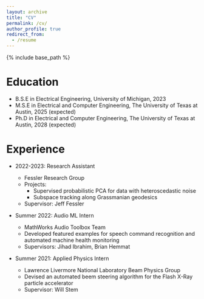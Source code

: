 ```yaml
---
layout: archive
title: "CV"
permalink: /cv/
author_profile: true
redirect_from:
  - /resume
---
```


{% include base_path %}

Education
======
* B.S.E in Electrical Engineering, University of Michigan, 2023
* M.S.E in Electrical and Computer Engineering, The University of Texas at Austin, 2025 (expected)
* Ph.D in Electrical and Computer Engineering, The University of Texas at Austin, 2028 (expected)

Experience
======
* 2022-2023: Research Assistant
  * Fessler Research Group
  * Projects:
    * Supervised probabilistic PCA for data with heteroscedastic noise
    * Subspace tracking along Grassmanian geodesics
  * Supervisor: Jeff Fessler
* Summer 2022: Audio ML Intern 
  * MathWorks Audio Toolbox Team
  * Developed featured examples for speech command recognition and automated machine health monitoring
  * Supervisors: Jihad Ibrahim, Brian Hemmat

* Summer 2021: Applied Physics Intern
  * Lawrence Livermore National Laboratory Beam Physics Group
  * Devised an automated beem steering algorithm for the Flash X-Ray particle accelerator
  * Supervisor: Will Stem
  
<!-- Skills
======
* Skill 1
* Skill 2
  * Sub-skill 2.1
  * Sub-skill 2.2
  * Sub-skill 2.3
* Skill 3

Publications
======
  <ul>{% for post in site.publications %}
    {% include archive-single-cv.html %}
  {% endfor %}</ul>
  
Talks
======
  <ul>{% for post in site.talks %}
    {% include archive-single-talk-cv.html %}
  {% endfor %}</ul>
  
Teaching
======
  <ul>{% for post in site.teaching %}
    {% include archive-single-cv.html %}
  {% endfor %}</ul>
  
Service and leadership
======
* Currently signed in to 41 different slack teams -->
